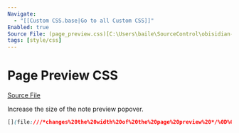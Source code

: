 ```yaml
---
Navigate:
  - "[[Custom CSS.base|Go to all Custom CSS]]"
Enabled: true
Source File: (page_preview.css)[C:\Users\baile\SourceControl\obisidian-work-template\.obsidian\snippets\page_preview.css]
tags: [style/css]
---
```

# Page Preview CSS

[Source File](C:\Users\baile\SourceControl\obisidian-work-template\.obsidian\snippets\page_preview.css)

Increase the size of the note preview popover.

```css
[](file:///*changes%20the%20width%20of%20the%20page%20preview%20*/%0D%0A%0D%0A.theme-light,%0D%0A.theme-dark%20%7B%0D%0A%20%20%20%20--popover-width:%20800px;%0D%0A%20%20%20%20--popover-height:%20800px;%0D%0A%7D)
```
